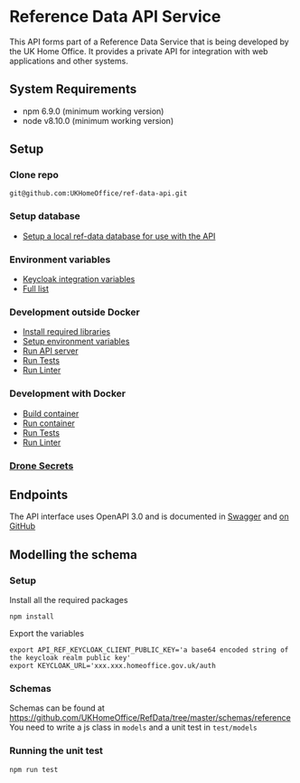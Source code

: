 # Reference Data API Service

This API forms part of a Reference Data Service that is being developed by the UK Home Office. It provides a private API for integration with web applications and other systems.

## System Requirements

- npm 6.9.0 (minimum working version)
- node v8.10.0 (minimum working version)

## Setup

### Clone repo
```
git@github.com:UKHomeOffice/ref-data-api.git
```

### Setup database
* [Setup a local ref-data database for use with the API](docs/setup.md#setup-a-local-ref-data-database-for-use-with-the-api)

### Environment variables
* [Keycloak integration variables](docs/environment-variables.md#required-environment-variables-for-integration-with-keycloak)
* [Full list](docs/environment-variables.md#full-list-of-environment-variables)

### Development outside Docker
* [Install required libraries](docs/development.md#install-project-dependencies)
* [Setup environment variables](docs/environment-variables.md)
* [Run API server](docs/development.md#run-the-api-server)
* [Run Tests](docs/development.md#running-tests)
* [Run Linter](docs/development.md#running-linter)

### Development with Docker
* [Build container](docs/development-docker.md#build-the-docker-container)
* [Run container](docs/development-docker.md#run-the-docker-container)
* [Run Tests](docs/development-docker.md#run-tests)
* [Run Linter](docs/development-docker.md#run-linter)

### [Drone Secrets](docs/drone-secrets.md)

## Endpoints

The API interface uses OpenAPI 3.0 and is documented in [Swagger](https://api-spec.dev.refdata.homeoffice.gov.uk) and [on GitHub](https://github.com/UKHomeOffice/reference-data-governance-api-spec)

## Modelling the schema

### Setup

Install all the required packages

```
npm install
```

Export the variables

```
export API_REF_KEYCLOAK_CLIENT_PUBLIC_KEY='a base64 encoded string of the keycloak realm public key'
export KEYCLOAK_URL='xxx.xxx.homeoffice.gov.uk/auth
```

### Schemas

Schemas can be found at https://github.com/UKHomeOffice/RefData/tree/master/schemas/reference
You need to write a js class in `models` and a unit test in `test/models`

### Running the unit test

```
npm run test
```
